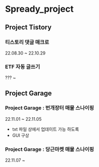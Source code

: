 # Spready_project

## Project Tistory

### 티스토리 댓글 매크로
22.08.30 ~ 22.10.29

### ETF 자동 글쓰기
??? ~ 

## Project Garage

### Project Garage : 번개장터 매물 스나이핑
22.11.01 ~ 22.11.05

- txt 파일 상에서 업데이트 가능 하도록
- GUI 구상

### Project Garage : 당근마켓 매물 스나이핑
22.11.07 ~ 
